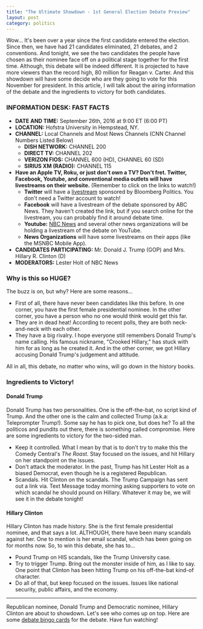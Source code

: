 ```yaml
---
title: "The Ultimate Showdown - 1st General Election Debate Preview"
layout: post
category: politics
---
```


Wow... It's been over a year since the first candidate entered the election. Since then, we have had 21 candidates eliminated, 21 debates, and 2 conventions. And tonight, we see the two candidates the people have chosen as their nominee face off on a political stage together for the first time. Although, this debate will be indeed different. It is projected to have more viewers than the record high, 80 million for Reagan v. Carter. And this showdown will have some decide who are they going to vote for this November for president. In this article, I will talk about the airing information of the debate and the ingredients to victory for both candidates.

### INFORMATION DESK: FAST FACTS

- **DATE AND TIME:** September 26th, 2016 at 9:00 ET (6:00 PT)
- **LOCATION:** Hofstra University in Hempstead, NY.
- **CHANNEL:** Local Channels and Most News Channels (CNN Channel Numbers Listed Below)
  - **DISH NETWORK:** CHANNEL 200
  - **DIRECT TV:** CHANNEL 202
  - **VERIZON FIOS:** CHANNEL 600 (HD),  CHANNEL 60 (SD)
  - **SIRIUS XM (RADIO):** CHANNEL 115
- **Have an Apple TV, Roku, or just don't own a TV? Don't fret. Twitter, Facebook, Youtube, and conventional media outlets will have livestreams on their website.** (Remember to click on the links to watch!)
  - **Twitter** will have a [livestream](https://twitter.com/i/live/778347749217406976) sponsored by Bloomberg Politics. You don't need a Twitter account to watch!
  - **Facebook** will have a livestream of the debate sponsored by ABC News. They haven't created the link, but if you search online for the livestream, you can probably find it around debate time.
  - **Youtube:** [NBC News](https://www.youtube.com/watch?v=855Am6ovK7s) and several other news organizations will be holding a livestream of the debate on YouTube.
  - **News Organizations** will have some livestreams on their apps (like the MSNBC Mobile App).
- **CANDIDATES PARTICIPATING:** Mr. Donald J. Trump (GOP) and Mrs. Hillary R. Clinton (D)
- **MODERATORS:** Lester Holt of NBC News
<!--more-->

### Why is this so HUGE?

The buzz is on, but why? Here are some reasons...

- First of all, there have never been candidates like this before. In one corner, you have the first female presidential nominee. In the other corner, you have a person who no one would think would get this far.
- They are in dead heat! According to recent polls, they are both neck-and-neck with each other.
- They have a big rivalry. I hope everyone still remembers Donald Trump's name calling. His famous nickname, "Crooked Hillary," has stuck with him for as long as he created it. And in the other corner, we got Hillary accusing Donald Trump's judgement and attitude.

All in all, this debate, no matter who wins, will go down in the history books.

### Ingredients to Victory!

#### Donald Trump

Donald Trump has two personalities. One is the off-the-bat, no script kind of Trump. And the other one is the calm and collected Trump (a.k.a: Teleprompter Trump!). Some say he has to pick one, but does he? To all the politicos and pundits out there, there is something called compromise. Here are some ingredients to victory for the two-sided man.

- Keep it controlled. What I mean by that is to don't try to make this the Comedy Central's *The Roast.* Stay focused on the issues, and hit Hillary on her standpoint on the issues.
- Don't attack the moderator. In the past, Trump has hit Lester Holt as a biased Democrat, even though he is a registered Republican.
- Scandals. Hit Clinton on the scandals. The Trump Campaign has sent out a link via. Text Message today morning asking supporters to vote on which scandal he should pound on Hillary. Whatever it may be, we will see it in the debate tonight!

#### Hillary Clinton

Hillary Clinton has made history. She is the first female presidential nominee, and that says a lot. ALTHOUGH, there have been many scandals against her. One to mention is her email scandal, which has been going on for months now. So, to win this debate, she has to...

- Pound Trump on HIS scandals, like the Trump University case.
- Try to trigger Trump. Bring out the monster inside of him, as I like to say. One point that Clinton has been hitting Trump on his off-the-bat kind-of character.
- Do all of that, but keep focused on the issues. Issues like national security, public affairs, and the economy.

___

Republican nominee, Donald Trump and Democratic nominee, Hillary Clinton are about to showdown. Let's see who comes up on top. Here are some [debate bingo cards](https://www.washingtonpost.com/news/the-fix/wp/2016/09/26/the-only-bingo-cards-you-need-for-tonights-clinton-trump-debate/) for the debate. Have fun watching!
